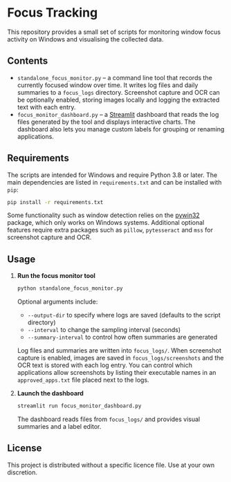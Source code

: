 # Focus Tracking

This repository provides a small set of scripts for monitoring window focus activity on Windows and visualising the collected data.

## Contents

* `standalone_focus_monitor.py` – a command line tool that records the currently focused window over time. It writes log files and daily summaries to a `focus_logs` directory. Screenshot capture and OCR can be optionally enabled, storing images locally and logging the extracted text with each entry.
* `focus_monitor_dashboard.py` – a [Streamlit](https://streamlit.io/) dashboard that reads the log files generated by the tool and displays interactive charts. The dashboard also lets you manage custom labels for grouping or renaming applications.

## Requirements

The scripts are intended for Windows and require Python 3.8 or later. The main dependencies are listed in `requirements.txt` and can be installed with `pip`:

```bash
pip install -r requirements.txt
```

Some functionality such as window detection relies on the [pywin32](https://pypi.org/project/pywin32/) package, which only works on Windows systems.
Additional optional features require extra packages such as `pillow`, `pytesseract` and `mss` for screenshot capture and OCR.

## Usage

1. **Run the focus monitor tool**
   ```bash
   python standalone_focus_monitor.py
   ```
   Optional arguments include:
   - `--output-dir` to specify where logs are saved (defaults to the script directory)
   - `--interval` to change the sampling interval (seconds)
   - `--summary-interval` to control how often summaries are generated

   Log files and summaries are written into `focus_logs/`.
When screenshot capture is enabled, images are saved in `focus_logs/screenshots` and the OCR text is stored with each log entry.
You can control which applications allow screenshots by listing their executable names in an `approved_apps.txt` file placed next to the logs.

2. **Launch the dashboard**
   ```bash
   streamlit run focus_monitor_dashboard.py
   ```
   The dashboard reads files from `focus_logs/` and provides visual summaries and a label editor.

## License

This project is distributed without a specific licence file. Use at your own discretion.
